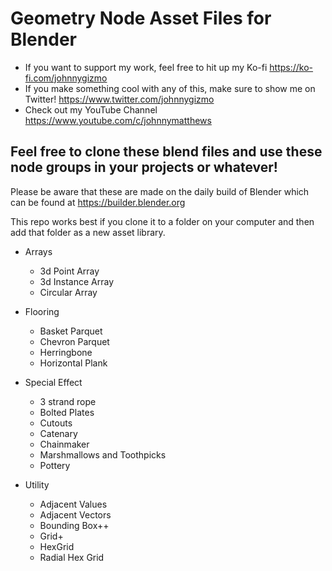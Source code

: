 # Geometry Node Asset Files for Blender

* If you want to support my work, feel free to hit up my Ko-fi https://ko-fi.com/johnnygizmo
* If you make something cool with any of this, make sure to show me on Twitter! https://www.twitter.com/johnnygizmo
* Check out my YouTube Channel https://www.youtube.com/c/johnnymatthews


## Feel free to clone these blend files and use these node groups in your projects or whatever! 

Please be aware that these are made on the daily build of Blender which can be found at https://builder.blender.org

This repo works best if you clone it to a folder on your computer and then add that folder as a new asset library.

  - Arrays
    - 3d Point Array
    - 3d Instance Array
    - Circular Array

  - Flooring
    - Basket Parquet
    - Chevron Parquet
    - Herringbone
    - Horizontal Plank

  - Special Effect
    - 3 strand rope
    - Bolted Plates
    - Cutouts
    - Catenary
    - Chainmaker
    - Marshmallows and Toothpicks
    - Pottery
  
  - Utility
    - Adjacent Values
    - Adjacent Vectors
    - Bounding Box++
    - Grid+
    - HexGrid
    - Radial Hex Grid
